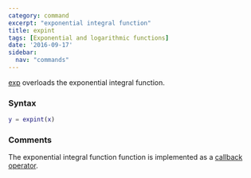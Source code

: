 ```yaml
---
category: command
excerpt: "exponential integral function"
title: expint
tags: [Exponential and logarithmic functions]
date: '2016-09-17'
sidebar:
  nav: "commands"
---
```


[exp](/command/expint) overloads the exponential integral function.

### Syntax

````matlab
y = expint(x)
````

### Comments

The exponential integral function function is implemented as a  [callback operator](/tutorial/nonlinearoperatorscallback).
